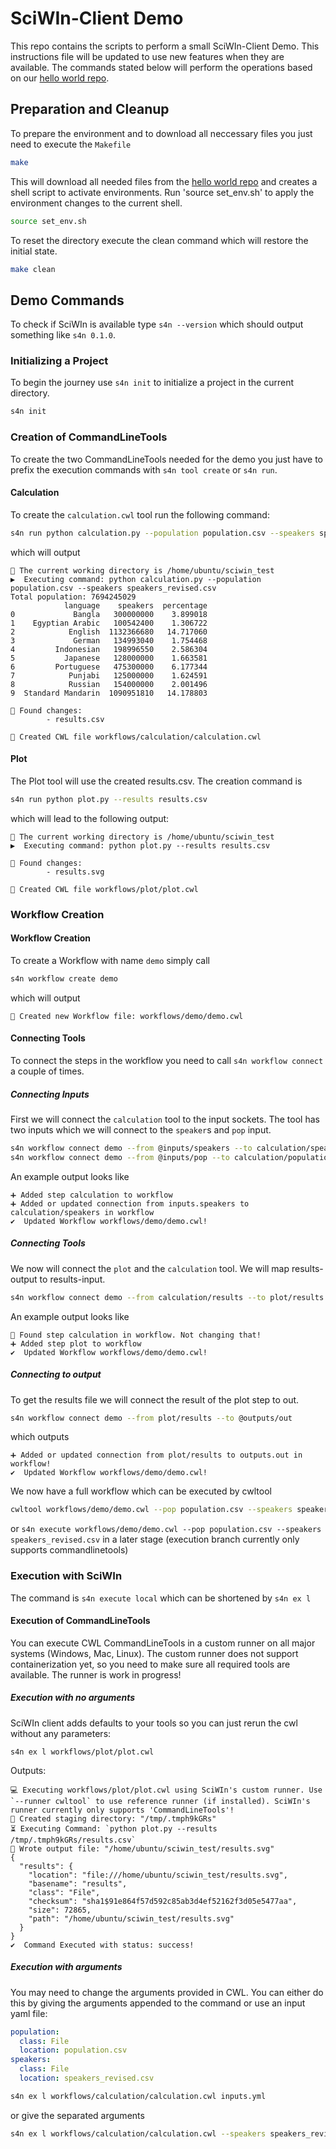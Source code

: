 # SciWIn-Client Demo
This repo contains the scripts to perform a small SciWIn-Client Demo. This instructions file will be updated to use new features when they are available. The commands stated below will perform the operations based on our [hello world repo](https://github.com/fairagro/m4.4_hello_world).

## Preparation and Cleanup
To prepare the environment and to download all neccessary files you just need to execute the `Makefile`
```bash
make
```
This will download all needed files from the [hello world repo](https://github.com/fairagro/m4.4_hello_world) and creates a shell script to activate environments.
Run 'source set_env.sh' to apply the environment changes to the current shell.
```bash
source set_env.sh
```

To reset the directory execute the clean command which will restore the initial state.
```bash
make clean
```

## Demo Commands
To check if SciWIn is available type `s4n --version` which should output something like `s4n 0.1.0`.
### Initializing a Project
To begin the journey use `s4n init` to initialize a project in the current directory.
```bash
s4n init
```
### Creation of CommandLineTools
To create the two CommandLineTools needed for the demo you just have to prefix the execution commands with `s4n tool create` or `s4n run`.
#### Calculation
To create the `calculation.cwl` tool run the following command:
```bash
s4n run python calculation.py --population population.csv --speakers speakers_revised.csv
```
which will output
```
📂 The current working directory is /home/ubuntu/sciwin_test
▶️  Executing command: python calculation.py --population population.csv --speakers speakers_revised.csv
Total population: 7694245029
            language    speakers  percentage
0             Bangla   300000000    3.899018
1    Egyptian Arabic   100542400    1.306722
2            English  1132366680   14.717060
3             German   134993040    1.754468
4         Indonesian   198996550    2.586304
5           Japanese   128000000    1.663581
6         Portuguese   475300000    6.177344
7            Punjabi   125000000    1.624591
8            Russian   154000000    2.001496
9  Standard Mandarin  1090951810   14.178803

📜 Found changes:
        - results.csv

📄 Created CWL file workflows/calculation/calculation.cwl
```
#### Plot
The Plot tool will use the created results.csv. The creation command is 
```bash
s4n run python plot.py --results results.csv
```
which will lead to the following output:
```
📂 The current working directory is /home/ubuntu/sciwin_test
▶️  Executing command: python plot.py --results results.csv

📜 Found changes:
        - results.svg

📄 Created CWL file workflows/plot/plot.cwl
```
### Workflow Creation
#### Workflow Creation
To create a Workflow with name `demo` simply call 
```bash
s4n workflow create demo
```
which will output
```
📄 Created new Workflow file: workflows/demo/demo.cwl
```

#### Connecting Tools
To connect the steps in the workflow you need to call `s4n workflow connect` a couple of times.

##### Connecting Inputs
First we will connect the `calculation` tool to the input sockets. The tool has two inputs which we will connect to the `speaker`s and `pop` input.
```bash
s4n workflow connect demo --from @inputs/speakers --to calculation/speakers
s4n workflow connect demo --from @inputs/pop --to calculation/population
```
An example output looks like
```
➕ Added step calculation to workflow
➕ Added or updated connection from inputs.speakers to calculation/speakers in workflow
✔️  Updated Workflow workflows/demo/demo.cwl!
```

##### Connecting Tools
We now will connect the `plot` and the `calculation` tool. We will map results-output to results-input.
```bash
s4n workflow connect demo --from calculation/results --to plot/results
```
An example output looks like
```
🔗 Found step calculation in workflow. Not changing that!
➕ Added step plot to workflow
✔️  Updated Workflow workflows/demo/demo.cwl!
```

##### Connecting to output
To get the results file we will connect the result of the plot step to out.
```bash
s4n workflow connect demo --from plot/results --to @outputs/out
```
which outputs
```
➕ Added or updated connection from plot/results to outputs.out in workflow!
✔️  Updated Workflow workflows/demo/demo.cwl!
```

We now have a full workflow which can be executed by cwltool
```bash
cwltool workflows/demo/demo.cwl --pop population.csv --speakers speakers_revised.csv
```
or `s4n execute workflows/demo/demo.cwl --pop population.csv --speakers speakers_revised.csv` in a later stage (execution branch currently only supports commandlinetools)


### Execution with SciWIn
The command is `s4n execute local` which can be shortened by `s4n ex l`
#### Execution of CommandLineTools
You can execute CWL CommandLineTools in a custom runner on all major systems (Windows, Mac, Linux). The custom runner does not support containerization yet, so you need to make sure all required tools are available. The runner is work in progress!
##### Execution with no arguments
SciWIn client adds defaults to your tools so you can just rerun the cwl without any parameters:
```
s4n ex l workflows/plot/plot.cwl 
```
Outputs:
```
💻 Executing workflows/plot/plot.cwl using SciWIn's custom runner. Use `--runner cwltool` to use reference runner (if installed). SciWIn's runner currently only supports 'CommandLineTools'!
📁 Created staging directory: "/tmp/.tmph9kGRs"
⏳ Executing Command: `python plot.py --results /tmp/.tmph9kGRs/results.csv`
📜 Wrote output file: "/home/ubuntu/sciwin_test/results.svg"
{
  "results": {
    "location": "file:///home/ubuntu/sciwin_test/results.svg",
    "basename": "results",
    "class": "File",
    "checksum": "sha1$91e864f57d592c85ab3d4ef52162f3d05e5477aa",
    "size": 72865,
    "path": "/home/ubuntu/sciwin_test/results.svg"
  }
}
✔️  Command Executed with status: success!
```

##### Execution with arguments
You may need to change the arguments provided in CWL. You can either do this by giving the arguments appended to the command or use an input yaml file:
```yml
population:
  class: File
  location: population.csv
speakers:
  class: File
  location: speakers_revised.csv
```
```bash
s4n ex l workflows/calculation/calculation.cwl inputs.yml 
```
or give the separated arguments
```bash
s4n ex l workflows/calculation/calculation.cwl --speakers speakers_revised.csv --population population.csv 
```
